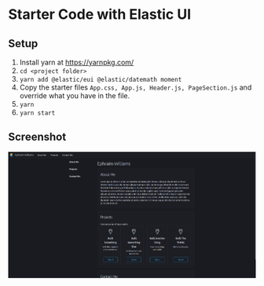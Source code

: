 # Starter Code with Elastic UI

## Setup

1. Install yarn at https://yarnpkg.com/
1. `cd <project folder>`
1. `yarn add @elastic/eui @elastic/datemath moment`
1. Copy the starter files `App.css, App.js, Header.js, PageSection.js` and override what you have in the file.
1. `yarn`
1. `yarn start`

## Screenshot

![Elastic UI](EUI%20Starter.png)